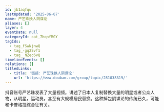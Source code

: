 ```yaml
---
id: jb1aqfqu
lastUpdated: '2025-06-07'
name: 严艺珠换人阴谋论
aliases: []
layer: 4
eventDate: null
categoryId: cat_7hqnYMGY
tagIds:
  - tag_fSwNjnwQ
  - tag_-gq2Svf1
  - tag__NZec6vQ
timelineEvents: []
relations: []
titledLinks:
  - title: '链接: 严艺珠换人阴谋论'
    url: 'https://www.douban.com/group/topic/281038319/'
---
```

抖音账号严艺珠发表了大量视频。讲述了日本人复制替换大量的明星或者公众人物，从明星，运动员，甚至有大规模居民替换。这种掉包阴谋论的传统已久，可能和卡普格拉综合征有关。
